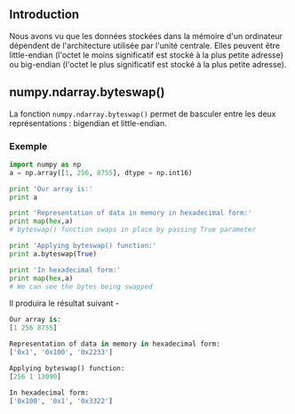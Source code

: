 ## Introduction

Nous avons vu que les données stockées dans la mémoire d'un ordinateur dépendent de l'architecture utilisée par l'unité centrale. Elles peuvent être little-endian (l'octet le moins significatif est stocké à la plus petite adresse) ou big-endian (l'octet le plus significatif est stocké à la plus petite adresse).

## numpy.ndarray.byteswap()

La fonction ```numpy.ndarray.byteswap()``` permet de basculer entre les deux représentations : bigendian et little-endian.

### Exemple

```python
import numpy as np 
a = np.array([1, 256, 8755], dtype = np.int16) 

print 'Our array is:' 
print a  

print 'Representation of data in memory in hexadecimal form:'  
print map(hex,a)  
# byteswap() function swaps in place by passing True parameter 

print 'Applying byteswap() function:' 
print a.byteswap(True) 

print 'In hexadecimal form:' 
print map(hex,a) 
# We can see the bytes being swapped
```

Il produira le résultat suivant -

```python
Our array is:
[1 256 8755]

Representation of data in memory in hexadecimal form:
['0x1', '0x100', '0x2233']

Applying byteswap() function:
[256 1 13090]

In hexadecimal form:
['0x100', '0x1', '0x3322']
```
